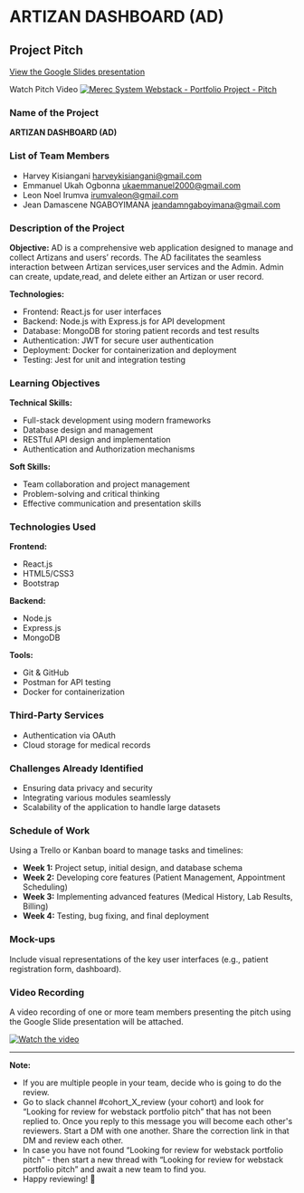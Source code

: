 # ARTIZAN DASHBOARD (AD)

## Project Pitch

[View the Google Slides presentation](https://docs.google.com/presentation/d/1GeLxS2Vfk7s-rfQg5BZwmAa7598IFwAhgDJUZYj7aTU/edit#slide=id.g2f144d15366_0_182)

Watch Pitch Video [![Merec System Webstack - Portfolio Project - Pitch](https://www.youtube.com/watch?v=WGPyQCmudV4)](https://www.youtube.com/watch?v=WGPyQCmudV4)

### Name of the Project
**ARTIZAN DASHBOARD (AD)**

### List of Team Members
- Harvey Kisiangani <harveykisiangani@gmail.com>
- Emmanuel Ukah Ogbonna <ukaemmanuel2000@gmail.com>
- Leon Noel Irumva <irumvaleon@gmail.com>
- Jean Damascene NGABOYIMANA <jeandamngaboyimana@gmail.com>

### Description of the Project
**Objective:** AD is a comprehensive web application designed to manage and collect Artizans and users’ records.
The AD facilitates the seamless interaction between Artizan services,user services and the Admin.
Admin can create, update,read, and delete either an Artizan or user record.


**Technologies:**
- Frontend: React.js for user interfaces
- Backend: Node.js with Express.js for API development
- Database: MongoDB for storing patient records and test results
- Authentication: JWT for secure user authentication
- Deployment: Docker for containerization and deployment
- Testing: Jest for unit and integration testing

### Learning Objectives
**Technical Skills:**
- Full-stack development using modern frameworks
- Database design and management
- RESTful API design and implementation
- Authentication and Authorization mechanisms

**Soft Skills:**
- Team collaboration and project management
- Problem-solving and critical thinking
- Effective communication and presentation skills

### Technologies Used
**Frontend:**
- React.js
- HTML5/CSS3
- Bootstrap

**Backend:**
- Node.js
- Express.js
- MongoDB

**Tools:**
- Git & GitHub
- Postman for API testing
- Docker for containerization

### Third-Party Services
- Authentication via OAuth
- Cloud storage for medical records

### Challenges Already Identified
- Ensuring data privacy and security
- Integrating various modules seamlessly
- Scalability of the application to handle large datasets

### Schedule of Work
Using a Trello or Kanban board to manage tasks and timelines:
- **Week 1:** Project setup, initial design, and database schema
- **Week 2:** Developing core features (Patient Management, Appointment Scheduling)
- **Week 3:** Implementing advanced features (Medical History, Lab Results, Billing)
- **Week 4:** Testing, bug fixing, and final deployment

### Mock-ups
Include visual representations of the key user interfaces (e.g., patient registration form, dashboard).

### Video Recording
A video recording of one or more team members presenting the pitch using the Google Slide presentation will be attached.

[![Watch the video](https://www.youtube.com/watch?v=WGPyQCmudV4)](https://www.youtube.com/watch?v=WGPyQCmudV4)

---

**Note:**

- If you are multiple people in your team, decide who is going to do the review.
- Go to slack channel #cohort_X_review (your cohort) and look for “Looking for review for webstack portfolio pitch” that has not been replied to. Once you reply to this message you will become each other's reviewers. Start a DM with one another. Share the correction link in that DM and review each other.
- In case you have not found “Looking for review for webstack portfolio pitch” - then start a new thread with “Looking for review for webstack portfolio pitch” and await a new team to find you.
- Happy reviewing! 💪
